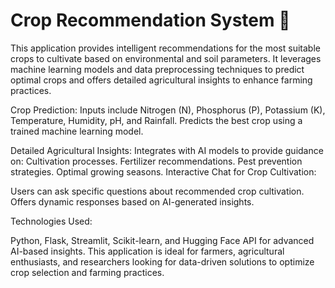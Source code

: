 Crop Recommendation System 🌱
============
This application provides intelligent recommendations for the most suitable crops to cultivate based on environmental and soil parameters. It leverages machine learning models and data preprocessing techniques to predict optimal crops and offers detailed agricultural insights to enhance farming practices.

Crop Prediction:
Inputs include Nitrogen (N), Phosphorus (P), Potassium (K), Temperature, Humidity, pH, and Rainfall.
Predicts the best crop using a trained machine learning model.

Detailed Agricultural Insights:
Integrates with AI models to provide guidance on:
Cultivation processes.
Fertilizer recommendations.
Pest prevention strategies.
Optimal growing seasons.
Interactive Chat for Crop Cultivation:

Users can ask specific questions about recommended crop cultivation.
Offers dynamic responses based on AI-generated insights.

Technologies Used:

Python, Flask, Streamlit, Scikit-learn, and Hugging Face API for advanced AI-based insights.
This application is ideal for farmers, agricultural enthusiasts, and researchers looking for data-driven solutions to optimize crop selection and farming practices.
